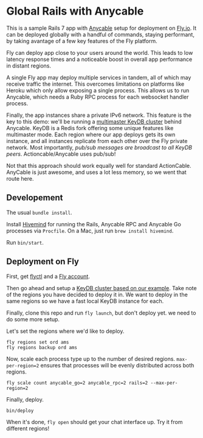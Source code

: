 # Global Rails with Anycable

This is a sample Rails 7 app with [Anycable](https://anycable.io/) setup for deployment on [Fly.io](https://fly.io). It can be deployed globally with a handful of commands, staying performant, by taking avantage of a few key features of the Fly platform.

Fly can deploy app close to your users around the world. This leads to low latency response times and a noticeable boost in overall app performance in distant regions.

A single Fly app may deploy multiple services in tandem, all of which may receive traffic the internet. This overcomes
limitations on platforms like Heroku which only allow exposing a single process. This allows us to run Anycable, which needs a Ruby RPC process for each websocket handler process.

Finally, the app instances share a private IPv6 network. This feature is the key to this demo: we'll be running
a [multimaster KeyDB cluster](https://github.com/fly-apps/keydb) behind Anycable. KeyDB is a Redis fork offering some unique features like multimaster mode. Each region where our app deploys gets its own instance, and all instances replicate from each other over the Fly private network. Most importantly, *pub/sub messages are broadcast to all KeyDB peers*. Actioncable/Anycable uses pub/sub!

Not that this approach should work equally well for standard ActionCable. AnyCable is just awesome, and uses a lot less memory, so we went that route here.
## Developement

The usual `bundle install`.

Install [Hivemind](https://github.com/DarthSim/hivemind/releases) for running the Rails, Anycable RPC and Anycable Go processes via `Procfile`. On a Mac, just run `brew install hivemind`.

Run `bin/start`.
## Deployment on Fly

First, get [flyctl](https://fly.io/docs/getting-started/installing-flyctl/) and a [Fly account](https://fly.io/docs/getting-started/login-to-fly/).

Then go ahead and setup a [KeyDB cluster based on our example](https://github.com/fly-apps/keydb). Take note
of the regions you have decided to deploy it in. We want to deploy in the same regions so we have a fast local KeyDB
instance for each.

Finally, clone this repo and run `fly launch`, but don't deploy yet. we need to do some more setup.

Let's set the regions where we'd like to deploy.

```
fly regions set ord ams
fly regions backup ord ams
```

Now, scale each process type up to the number of desired regions. `max-per-region=2` ensures that processes will be evenly distributed across both regions.

```
fly scale count anycable_go=2 anycable_rpc=2 rails=2 --max-per-region=2
```

Finally, deploy.

`bin/deploy`

When it's done, `fly open` should get your chat interface up. Try it from different regions!